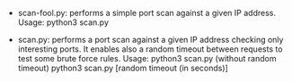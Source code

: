 - scan-fool.py: performs a simple port scan against a given IP address.
Usage: python3 scan.py <ip address>

- scan.py: performs a port scan against a given IP address checking only interesting ports. It enables also a random timeout between requests to test some brute force rules.
Usage: python3 scan.py <ip address> (without random timeout)
       python3 scan.py <ip address> [random timeout (in seconds)]
